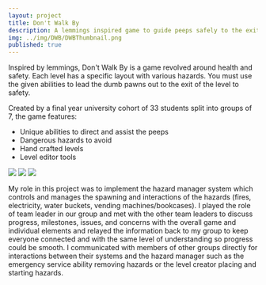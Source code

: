 ```yaml
---
layout: project
title: Don't Walk By
description: A lemmings inspired game to guide peeps safely to the exit.
img: ../img/DWB/DWBThumbnail.png
published: true
---
```


Inspired by lemmings, Don't Walk By is a game revolved around health and safety. Each level has a specific layout with various hazards. You must use the given abilities to lead the dumb pawns out to the exit of the level to safety.

Created by a final year university cohort of 33 students split into groups of 7, the game features:
<ul>
	<li>Unique abilities to direct and assist the peeps</li>
	<li>Dangerous hazards to avoid</li>
	<li>Hand crafted levels</li>
	<li>Level editor tools</li>
</ul>

<div class="owl-carousel owl-theme">
<a class="owl-video" href="https://www.youtube.com/watch?v=Md0cpqvYPoA"></a>
<a href="{{ site.baseurl }}/img/DWB/1-Tutorial.png" target="_blank"><img src="{{ site.baseurl }}/img/DWB/1-Tutorial.png" /></a>
<a href="{{ site.baseurl }}/img/DWB/2-gameplay" target="_blank"><img src="{{ site.baseurl }}/img/DWB/2-gameplay.png" /></a>
<a href="{{ site.baseurl }}/img/DWB/3-gameplay.png" target="_blank"><img src="{{ site.baseurl }}/img/DWB/3-gameplay.png" /></a>
</div>

My role in this project was to implement the hazard manager system which controls and manages the spawning and interactions of the hazards (fires, electricity, water buckets, vending machines/bookcases). I played the role of team leader in our group and met with the other team leaders to discuss progress, milestones, issues, and concerns with the overall game and individual elements and relayed the information back to my group to keep everyone connected and with the same level of understanding so progress could be smooth. I communicated with members of other groups directly for interactions between their systems and the hazard manager such as the emergency service ability removing hazards or the level creator placing and starting hazards.